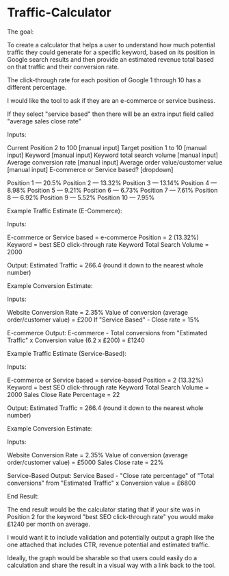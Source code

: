 # Traffic-Calculator

The goal:

To create a calculator that helps a user to understand how much potential traffic they could generate for a specific keyword, based on its position in Google search results and then provide an estimated revenue total based on that traffic and their conversion rate.

The click-through rate for each position of Google 1 through 10 has a different percentage.

I would like the tool to ask if they are an e-commerce or service business.

If they select "service based" then there will be an extra input field called "average sales close rate"

Inputs:

Current Position 2 to 100 [manual input]
Target position 1 to 10 [manual input]
Keyword [manual input]
Keyword total search volume [manual input]
Average conversion rate [manual input]
Average order value/customer value [manual input]
E-commerce or Service based? [dropdown]

Position 1 — 20.5%
Position 2 — 13.32%
Position 3 — 13.14%
Position 4 — 8.98%
Position 5 — 9.21%
Position 6 — 6.73%
Position 7 — 7.61%
Position 8 — 6.92%
Position 9 — 5.52%
Position 10 — 7.95%

Example Traffic Estimate (E-Commerce):

Inputs:

E-commerce or Service based = e-commerce
Position = 2 (13.32%)
Keyword = best SEO click-through rate
Keyword Total Search Volume = 2000

Output:
Estimated Traffic = 266.4 (round it down to the nearest whole number)

Example Conversion Estimate:

Inputs:

Website Conversion Rate = 2.35%
Value of conversion (average order/customer value) = £200
If "Service Based" - Close rate = 15%

E-commerce Output:
E-commerce - Total conversions from "Estimated Traffic" x Conversion value (6.2 x £200) = £1240

Example Traffic Estimate (Service-Based):

Inputs:

E-commerce or Service based = service-based
Position = 2 (13.32%)
Keyword = best SEO click-through rate
Keyword Total Search Volume = 2000
Sales Close Rate Percentage = 22

Output:
Estimated Traffic = 266.4 (round it down to the nearest whole number)

Example Conversion Estimate:

Inputs:

Website Conversion Rate = 2.35%
Value of conversion (average order/customer value) = £5000
Sales Close rate = 22%

Service-Based Output:
Service Based - "Close rate percentage" of "Total conversions" from "Estimated Traffic" x Conversion value = £6800

End Result:

The end result would be the calculator stating that if your site was in Position 2 for the keyword "best SEO click-through rate" you would make £1240 per month on average.

I would want it to include validation and potentially output a graph like the one attached that includes CTR, revenue potential and estimated traffic.

Ideally, the graph would be sharable so that users could easily do a calculation and share the result in a visual way with a link back to the tool.
